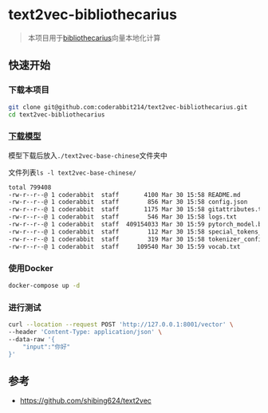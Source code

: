#  text2vec-bibliothecarius

> 本项目用于[bibliothecarius](https://github.com/coderabbit214/bibliothecarius)向量本地化计算

## 快速开始

### 下载本项目

```bash
git clone git@github.com:coderabbit214/text2vec-bibliothecarius.git
cd text2vec-bibliothecarius
```

### [下载模型](https://huggingface.co/shibing624/text2vec-base-chinese/tree/main)

模型下载后放入`./text2vec-base-chinese`文件夹中

文件列表`ls -l text2vec-base-chinese/`

```bash
total 799408
-rw-r--r--@ 1 coderabbit  staff       4100 Mar 30 15:58 README.md
-rw-r--r--@ 1 coderabbit  staff        856 Mar 30 15:58 config.json
-rw-r--r--@ 1 coderabbit  staff       1175 Mar 30 15:58 gitattributes.txt
-rw-r--r--@ 1 coderabbit  staff        546 Mar 30 15:58 logs.txt
-rw-r--r--@ 1 coderabbit  staff  409154033 Mar 30 15:59 pytorch_model.bin
-rw-r--r--@ 1 coderabbit  staff        112 Mar 30 15:58 special_tokens_map.json
-rw-r--r--@ 1 coderabbit  staff        319 Mar 30 15:58 tokenizer_config.json
-rw-r--r--@ 1 coderabbit  staff     109540 Mar 30 15:59 vocab.txt
```

### 使用Docker

```bash
docker-compose up -d
```

### 进行测试

```bash
curl --location --request POST 'http://127.0.0.1:8001/vector' \
--header 'Content-Type: application/json' \
--data-raw '{
    "input":"你好"
}'
```

## 参考

- https://github.com/shibing624/text2vec
